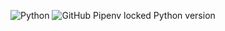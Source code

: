 ![Python](https://img.shields.io/badge/Python-3776AB?style=flat-square&logo=Python&logoColor=white)
![GitHub Pipenv locked Python version](https://img.shields.io/github/pipenv/locked/python-version/asdf/asdf)
